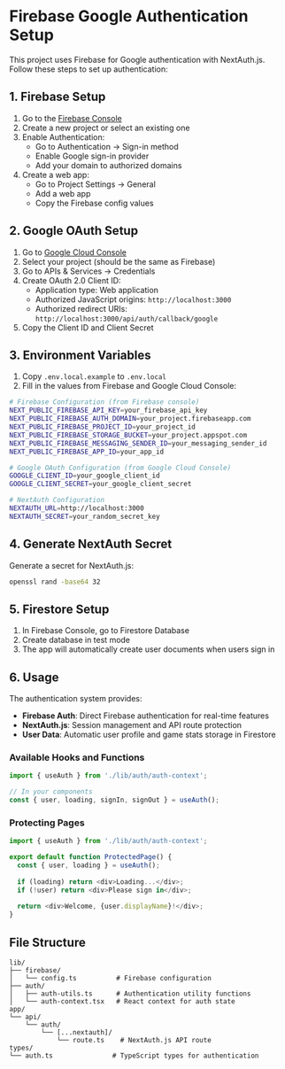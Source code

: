 # Firebase Google Authentication Setup

This project uses Firebase for Google authentication with NextAuth.js. Follow these steps to set up authentication:

## 1. Firebase Setup

1. Go to the [Firebase Console](https://console.firebase.google.com/)
2. Create a new project or select an existing one
3. Enable Authentication:
   - Go to Authentication → Sign-in method
   - Enable Google sign-in provider
   - Add your domain to authorized domains
4. Create a web app:
   - Go to Project Settings → General
   - Add a web app
   - Copy the Firebase config values

## 2. Google OAuth Setup

1. Go to [Google Cloud Console](https://console.cloud.google.com/)
2. Select your project (should be the same as Firebase)
3. Go to APIs & Services → Credentials
4. Create OAuth 2.0 Client ID:
   - Application type: Web application
   - Authorized JavaScript origins: `http://localhost:3000`
   - Authorized redirect URIs: `http://localhost:3000/api/auth/callback/google`
5. Copy the Client ID and Client Secret

## 3. Environment Variables

1. Copy `.env.local.example` to `.env.local`
2. Fill in the values from Firebase and Google Cloud Console:

```bash
# Firebase Configuration (from Firebase console)
NEXT_PUBLIC_FIREBASE_API_KEY=your_firebase_api_key
NEXT_PUBLIC_FIREBASE_AUTH_DOMAIN=your_project.firebaseapp.com
NEXT_PUBLIC_FIREBASE_PROJECT_ID=your_project_id
NEXT_PUBLIC_FIREBASE_STORAGE_BUCKET=your_project.appspot.com
NEXT_PUBLIC_FIREBASE_MESSAGING_SENDER_ID=your_messaging_sender_id
NEXT_PUBLIC_FIREBASE_APP_ID=your_app_id

# Google OAuth Configuration (from Google Cloud Console)
GOOGLE_CLIENT_ID=your_google_client_id
GOOGLE_CLIENT_SECRET=your_google_client_secret

# NextAuth Configuration
NEXTAUTH_URL=http://localhost:3000
NEXTAUTH_SECRET=your_random_secret_key
```

## 4. Generate NextAuth Secret

Generate a secret for NextAuth.js:

```bash
openssl rand -base64 32
```

## 5. Firestore Setup

1. In Firebase Console, go to Firestore Database
2. Create database in test mode
3. The app will automatically create user documents when users sign in

## 6. Usage

The authentication system provides:

- **Firebase Auth**: Direct Firebase authentication for real-time features
- **NextAuth.js**: Session management and API route protection
- **User Data**: Automatic user profile and game stats storage in Firestore

### Available Hooks and Functions

```typescript
import { useAuth } from './lib/auth/auth-context';

// In your components
const { user, loading, signIn, signOut } = useAuth();
```

### Protecting Pages

```typescript
import { useAuth } from './lib/auth/auth-context';

export default function ProtectedPage() {
  const { user, loading } = useAuth();
  
  if (loading) return <div>Loading...</div>;
  if (!user) return <div>Please sign in</div>;
  
  return <div>Welcome, {user.displayName}!</div>;
}
```

## File Structure

```
lib/
├── firebase/
│   └── config.ts          # Firebase configuration
├── auth/
│   ├── auth-utils.ts      # Authentication utility functions
│   └── auth-context.tsx   # React context for auth state
app/
└── api/
    └── auth/
        └── [...nextauth]/
            └── route.ts    # NextAuth.js API route
types/
└── auth.ts               # TypeScript types for authentication
``` 